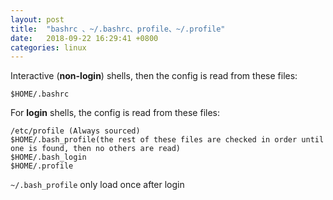 ```yaml
---
layout: post
title:  "bashrc 、~/.bashrc、profile、~/.profile"
date:   2018-09-22 16:29:41 +0800
categories: linux
---
```



Interactive (**non-login**) shells, then the config is read from these files:

```$HOME/.bashrc```


For **login** shells, the config is read from these files:

```
/etc/profile (Always sourced)
$HOME/.bash_profile(the rest of these files are checked in order until one is found, then no others are read)
$HOME/.bash_login
$HOME/.profile
```

```~/.bash_profile``` only load once after login